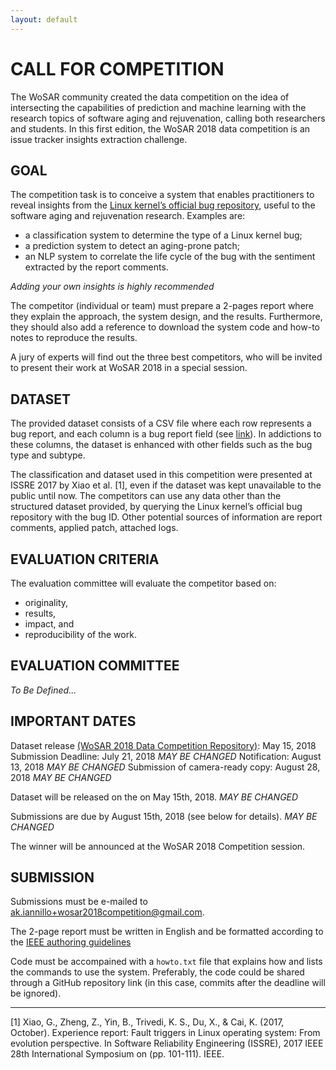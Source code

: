 ```yaml
---
layout: default
---
```


# CALL FOR COMPETITION
The WoSAR community created the data competition on the idea of intersecting the capabilities of prediction and machine learning with the research topics of software aging and rejuvenation, calling both researchers and students. 
In this first edition, the WoSAR 2018 data competition is an issue tracker insights extraction challenge.

## GOAL
The competition task is to conceive a system that enables practitioners to reveal insights from the [Linux kernel’s official bug repository](https://bugzilla.kernel.org/), useful to the software aging and rejuvenation research. 
Examples are:
* a classification system to determine the type of a Linux kernel bug;
* a prediction system to detect an aging-prone patch;
* an NLP system to correlate the life cycle of the bug with the sentiment extracted by the report comments.

_Adding your own insights is highly recommended_

The competitor (individual or team) must prepare a 2-pages report where they explain the approach, the system design, and the results. Furthermore, they should also add a reference to download the system code and how-to notes to reproduce the results. 

A jury of experts will find out the three best competitors, who will be invited to present their work at WoSAR 2018 in a special session.

## DATASET

The provided dataset consists of a CSV file where each row represents a bug report, and each column is a bug report field (see [link](https://bugzilla.kernel.org/page.cgi?id=fields.html)). 
In addictions to these columns, the dataset is enhanced with other fields such as the bug type and subtype. 

The classification and dataset used in this competition were presented at ISSRE 2017 by Xiao et al. [1], even if the dataset was kept unavailable to the public until now. The competitors can use any data other than the structured dataset provided, by querying the Linux kernel’s official bug repository with the bug ID. Other potential sources of information are report comments, applied patch, attached logs.

## EVALUATION CRITERIA
The evaluation committee will evaluate the competitor based on:
* originality,
* results,
* impact, and 
* reproducibility of the work. 

## EVALUATION COMMITTEE 
*To Be Defined...*

## IMPORTANT DATES

Dataset release [(WoSAR 2018 Data Competition Repository)](https://github.com/akiannillo/wosar2018competition): May 15, 2018
Submission Deadline: July 21, 2018 *MAY BE CHANGED*
Notification: August 13, 2018 *MAY BE CHANGED*
Submission of camera-ready copy: August 28, 2018 *MAY BE CHANGED*

Dataset will be released on the on May 15th, 2018. *MAY BE CHANGED*

Submissions are due by August 15th, 2018 (see below for details). *MAY BE CHANGED* 

The winner will be announced at the WoSAR 2018 Competition session.

## SUBMISSION

Submissions must be e-mailed to [ak.iannillo+wosar2018competition@gmail.com](mailto:ak.iannillo+wosar2018competition@gmail.com). 

The 2-page report must be written in English and be formatted according to the [IEEE authoring guidelines](www.ieee.org/conferences_events/conferences/publishing/templates.html)

Code must be accompained with a `howto.txt` file that explains how and lists the commands to use the system.
Preferably, the code could be shared through a GitHub repository link (in this case, commits after the deadline will be ignored).

***

[1] Xiao, G., Zheng, Z., Yin, B., Trivedi, K. S., Du, X., & Cai, K. (2017, October). Experience report: Fault triggers in Linux operating system: From evolution perspective. In Software Reliability Engineering (ISSRE), 2017 IEEE 28th International Symposium on (pp. 101-111). IEEE.
